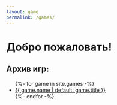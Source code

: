 ```yaml
---
layout: game
permalink: /games/
---
```

# Добро пожаловать!

## Архив игр:

<ul>
    {%- for game in site.games -%}
        <li><a href="{{ game.url | remove: 'index.html' }}">{{ game.name | default: game.title }}</a></li>
    {%- endfor -%}
</ul>